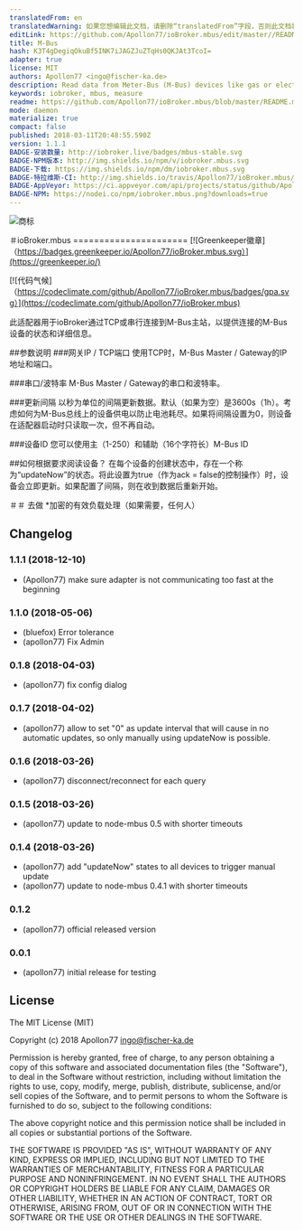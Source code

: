 ```yaml
---
translatedFrom: en
translatedWarning: 如果您想编辑此文档，请删除“translatedFrom”字段，否则此文档将再次自动翻译
editLink: https://github.com/Apollon77/ioBroker.mbus/edit/master//README.md
title: M-Bus
hash: K3T4gDegiqOkuBf5INK7iJAGZJuZTqHs0QKJAt3TcoI=
adapter: true
license: MIT
authors: Apollon77 <ingo@fischer-ka.de>
description: Read data from Meter-Bus (M-Bus) devices like gas or electricity meters
keywords: iobroker, mbus, measure
readme: https://github.com/Apollon77/ioBroker.mbus/blob/master/README.md
mode: daemon
materialize: true
compact: false
published: 2018-03-11T20:48:55.590Z
version: 1.1.1
BADGE-安装数量: http://iobroker.live/badges/mbus-stable.svg
BADGE-NPM版本: http://img.shields.io/npm/v/iobroker.mbus.svg
BADGE-下载: https://img.shields.io/npm/dm/iobroker.mbus.svg
BADGE-特拉维斯-CI: http://img.shields.io/travis/Apollon77/ioBroker.mbus/master.svg
BADGE-AppVeyor: https://ci.appveyor.com/api/projects/status/github/Apollon77/ioBroker.mbus?branch=master&svg=true
BADGE-NPM: https://nodei.co/npm/iobroker.mbus.png?downloads=true
---
```

![商标](zh-cn/adapterref/iobroker.mbus/../../../en/adapterref/iobroker.mbus/admin/mbus.png)


＃ioBroker.mbus ======================
[![Greenkeeper徽章]（https://badges.greenkeeper.io/Apollon77/ioBroker.mbus.svg）](https://greenkeeper.io/)

[![代码气候]（https://codeclimate.com/github/Apollon77/ioBroker.mbus/badges/gpa.svg）](https://codeclimate.com/github/Apollon77/ioBroker.mbus)

此适配器用于ioBroker通过TCP或串行连接到M-Bus主站，以提供连接的M-Bus设备的状态和详细信息。

##参数说明
###网关IP / TCP端口
使用TCP时，M-Bus Master / Gateway的IP地址和端口。

###串口/波特率
M-Bus Master / Gateway的串口和波特率。

###更新间隔
以秒为单位的间隔更新数据。默认（如果为空）是3600s（1h）。考虑如何为M-Bus总线上的设备供电以防止电池耗尽。如果将间隔设置为0，则设备在适配器启动时只读取一次，但不再自动。

###设备ID
您可以使用主（1-250）和辅助（16个字符长）M-Bus ID

##如何根据要求阅读设备？
在每个设备的创建状态中，存在一个称为“updateNow”的状态。将此设置为true（作为ack = false的控制操作）时，设备会立即更新。如果配置了间隔，则在收到数据后重新开始。

＃＃ 去做
*加密的有效负载处理（如果需要，任何人）

## Changelog

### 1.1.1 (2018-12-10)
* (Apollon77) make sure adapter is not communicating too fast at the beginning

### 1.1.0 (2018-05-06)
* (bluefox) Error tolerance
* (apollon77) Fix Admin

### 0.1.8 (2018-04-03)
* (apollon77) fix config dialog

### 0.1.7 (2018-04-02)
* (apollon77) allow to set "0" as update interval that will cause in no automatic updates, so only manually using updateNow is possible.

### 0.1.6 (2018-03-26)
* (apollon77) disconnect/reconnect for each query

### 0.1.5 (2018-03-26)
* (apollon77) update to node-mbus 0.5 with shorter timeouts

### 0.1.4 (2018-03-26)
* (apollon77) add "updateNow" states to all devices to trigger manual update
* (apollon77) update to node-mbus 0.4.1 with shorter timeouts

### 0.1.2
* (apollon77) official released version

### 0.0.1
* (apollon77) initial release for testing

## License

The MIT License (MIT)

Copyright (c) 2018 Apollon77 <ingo@fischer-ka.de>

Permission is hereby granted, free of charge, to any person obtaining a copy
of this software and associated documentation files (the "Software"), to deal
in the Software without restriction, including without limitation the rights
to use, copy, modify, merge, publish, distribute, sublicense, and/or sell
copies of the Software, and to permit persons to whom the Software is
furnished to do so, subject to the following conditions:

The above copyright notice and this permission notice shall be included in all
copies or substantial portions of the Software.

THE SOFTWARE IS PROVIDED "AS IS", WITHOUT WARRANTY OF ANY KIND, EXPRESS OR
IMPLIED, INCLUDING BUT NOT LIMITED TO THE WARRANTIES OF MERCHANTABILITY,
FITNESS FOR A PARTICULAR PURPOSE AND NONINFRINGEMENT. IN NO EVENT SHALL THE
AUTHORS OR COPYRIGHT HOLDERS BE LIABLE FOR ANY CLAIM, DAMAGES OR OTHER
LIABILITY, WHETHER IN AN ACTION OF CONTRACT, TORT OR OTHERWISE, ARISING FROM,
OUT OF OR IN CONNECTION WITH THE SOFTWARE OR THE USE OR OTHER DEALINGS IN THE
SOFTWARE.